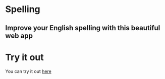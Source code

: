 # Spelling

## Improve your English spelling with this beautiful web app

# Try it out 

You can try it out [here](https://martinshaw.github.io/spelling)
